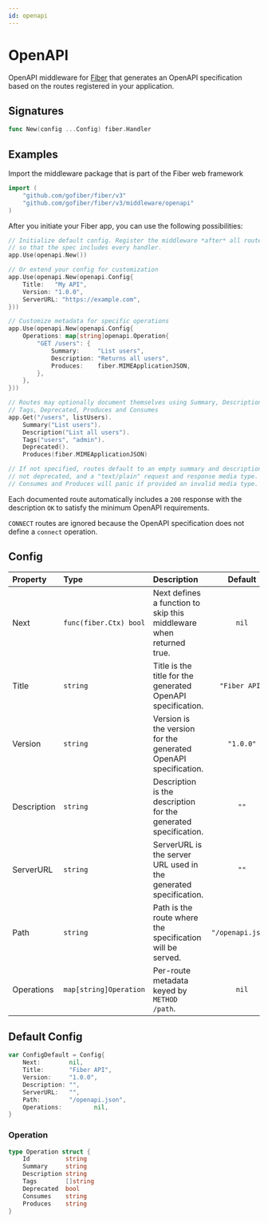 ```yaml
---
id: openapi
---
```


# OpenAPI

OpenAPI middleware for [Fiber](https://github.com/gofiber/fiber) that generates an OpenAPI specification based on the routes registered in your application.

## Signatures

```go
func New(config ...Config) fiber.Handler
```

## Examples

Import the middleware package that is part of the Fiber web framework

```go
import (
    "github.com/gofiber/fiber/v3"
    "github.com/gofiber/fiber/v3/middleware/openapi"
)
```

After you initiate your Fiber app, you can use the following possibilities:

```go
// Initialize default config. Register the middleware *after* all routes
// so that the spec includes every handler.
app.Use(openapi.New())

// Or extend your config for customization
app.Use(openapi.New(openapi.Config{
    Title:   "My API",
    Version: "1.0.0",
    ServerURL: "https://example.com",
}))

// Customize metadata for specific operations
app.Use(openapi.New(openapi.Config{
    Operations: map[string]openapi.Operation{
        "GET /users": {
            Summary:     "List users",
            Description: "Returns all users",
            Produces:    fiber.MIMEApplicationJSON,
        },
    },
}))

// Routes may optionally document themselves using Summary, Description,
// Tags, Deprecated, Produces and Consumes
app.Get("/users", listUsers).
    Summary("List users").
    Description("List all users").
    Tags("users", "admin").
    Deprecated().
    Produces(fiber.MIMEApplicationJSON)

// If not specified, routes default to an empty summary and description, no tags,
// not deprecated, and a "text/plain" request and response media type.
// Consumes and Produces will panic if provided an invalid media type.
```

Each documented route automatically includes a `200` response with the description `OK` to satisfy the minimum OpenAPI requirements.

`CONNECT` routes are ignored because the OpenAPI specification does not define a `connect` operation.

## Config

| Property    | Type                    | Description                                                     | Default            |
|:------------|:------------------------|:----------------------------------------------------------------|:------------------:|
| Next        | `func(fiber.Ctx) bool`  | Next defines a function to skip this middleware when returned true. | `nil` |
| Title       | `string`                | Title is the title for the generated OpenAPI specification.     | `"Fiber API"`     |
| Version     | `string`                | Version is the version for the generated OpenAPI specification. | `"1.0.0"`         |
| Description | `string`                | Description is the description for the generated specification. | `""`             |
| ServerURL   | `string`                | ServerURL is the server URL used in the generated specification.| `""`             |
| Path        | `string`                | Path is the route where the specification will be served.       | `"/openapi.json"` |
| Operations  | `map[string]Operation`  | Per-route metadata keyed by `METHOD /path`.                     | `nil`             |

## Default Config

```go
var ConfigDefault = Config{
    Next:        nil,
    Title:       "Fiber API",
    Version:     "1.0.0",
    Description: "",
    ServerURL:   "",
    Path:        "/openapi.json",
    Operations:         nil,
}
```

### Operation

```go
type Operation struct {
    Id          string
    Summary     string
    Description string
    Tags        []string
    Deprecated  bool
    Consumes    string
    Produces    string
}
```

